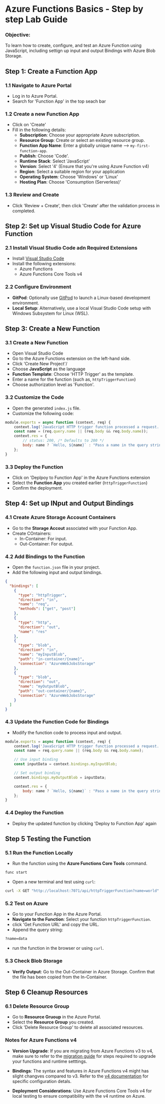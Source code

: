 # Azure Functions Basics - Step by step Lab Guide

### Objective:

To learn how to create, configure, and test an Azure Function using JavaScript, including settign up input and output Bindings with Azure Blob Storage.

## Step 1: Create a Function App

### 1.1 Navigate to Azure Portal

- Log in to Azure Portal.
- Search for 'Function App' in the top seach bar

### 1.2 Create a new Function App

- Click on 'Create'
- Fill in the following details:
    - **Subscription**: Choose your appropriate Azure subscription.
    - **Resource Group**: Create or select an existing resource group.
    - **Function App Name**: Enter a globally unique name --> ```my-first-function-app```.
    - **Publish**: Choose 'Code'.
    - **Runtime Stack**: Select 'JavaScript'
    - **Version**: Select '4' (Ensure that you're using Azure Function v4)
    - **Region**: Select a suitable region for your application 
    - **Operating System**: Choose 'Windows' or 'Linux' 
    - **Hosting Plan**: Choose 'Consumption (Serverless)'

### 1.3 Review and Create 

- Click 'Review + Create', then click 'Create' after the validation process in completed.

## Step 2: Set up Visual Studio Code for Azure Function 

### 2.1 Install Visual Studio Code adn Required Extensions

- Install [Visual Studio Code](https://code.visualstudio.com/download)
- Install the following extensions:
    - Azure Functions 
    - Azure Functions Core Tools v4

### 2.2 Configure Environment

- **GitPod**: Optionally use [GitPod](https://www.gitpod.io/) to launch a Linux-based development environment.
- **Local Setup**: Alternatively, use a local Visual Studio Code setup with Windows Subsystem for Linux (WSL).

## Step 3: Create a New Function 

### 3.1 Create a New Function 

- Open Visual Studio Code
- Go to the Azure Functions extension on the left-hand side.
- Click 'Create New Project'/
- Choose **JavaScript** as the language
- **Function Template**: Choose 'HTTP Trigger' as the template.
- Enter a name for the function (such as, ```httpTriggerFunction```)
- Choose authorization level as 'Function'.

### 3.2 Customize the Code

- Open the generated ```index.js``` file.
- Customize the following code:

```js
module.exports = async function (context, req) {
    context.log('JavaScript HTTP trigger function processed a request.');
    const name = (req.query.name || (req.body && req.body.name));
    context.res = {
        // status: 200, /* Defaults to 200 */
        body: name ? `Hello, ${name}` : "Pass a name in the query string or in the request body"
    };
}
```

### 3.3 Deploy the Function

- Click on 'Deplpoy to Function App' in the Azure Functions extension 
- Select the **Function App** you created earlier  (```httpTriggerFunction```)
- Confirm the deployment.

## Step 4: Set up INput and Output Bindings

### 4.1 Create Azure Storage Account Containers

- Go to the **Storage Accout** associated with your Function App.
- Create COntainers:
    - In-Container: For input.
    - Out-Container: For output.

### 4.2 Add Bindings to the Function 

- Open the ```function.json``` file in your project.
- Add the following input and output bindings.

```json
{
  "bindings": [
    {
      "type": "httpTrigger",
      "direction": "in",
      "name": "req",
      "methods": ["get", "post"]
    },
    {
      "type": "http",
      "direction": "out",
      "name": "res"
    },
    {
      "type": "blob",
      "direction": "in",
      "name": "myInputBlob",
      "path": "in-container/{name}",
      "connection": "AzureWebJobsStorage"
    },
    {
      "type": "blob",
      "direction": "out",
      "name": "myOutputBlob",
      "path": "out-container/{name}",
      "connection": "AzureWebJobsStorage"
    }
  ]
}
```

### 4.3 Update the Function Code for Bindings

- Modify the function code to process input and output.

```js
module.exports = async function (context, req) {
    context.log('JavaScript HTTP trigger function processed a request.');
    const name = req.query.name || (req.body && req.body.name);

    // Use input binding
    const inputData = context.bindings.myInputBlob;

    // Set output binding
    context.bindings.myOutputBlob = inputData;

    context.res = {
        body: name ? `Hello, ${name}` : "Pass a name in the query string or in the request body"
    };
}
```

### 4.4 Deploy the Function 

- Deploy the updated function by clicking 'Deploy to Function App' again 

## Step 5 Testing the Function 

### 5.1 Run the Function Locally 

- Run the function using the **Azure Functions Core Tools** command.

```sh
func start
```

- Open a new terminal and test using ```curl```:

```sh
curl -X GET "http://localhost:7071/api/httpTriggerFunction?name=world"
```

### 5.2 Test on Azure

- Go to your Function App in the Azure Portal.
- **Navigate to the Function**: Select your function ```httpTriggerFunction```.
- click 'Get Function URL' and copy the URL.
- Append the query string:

```sh
?name=data
```

- run the function in the browser or using ```curl```.

### 5.3 Check Blob Storage

- **Verify Output**: Go to the Out-Container in Azure Storage.
Confirm that the file has been copied from the In-Container.

## Step 6 Cleanup Resources 

### 6.1 Delete Resource Group

- Go to **Resource Gruoup** in the Azure Portal.
- Select the **Resource Group** you created.
- Click 'Delete Resource Group' to delete all associated resources.


### Notes for Azure Functions v4

- **Version Upgrade**: If you are migrating from Azure Functions v3 to v4, make sure to refer to the [migration guide](https://learn.microsoft.com/en-us/azure/azure-functions/migrate-version-3-version-4?tabs=net8%2Cazure-cli%2Cwindows&pivots=programming-language-javascript) for steps required to upgrade your functions and runtime setttings.

- **Bindings**: The syntax and features in Azure Functions v4 might has slight changves compared to v3.  Refer to the [v4 documentation](https://learn.microsoft.com/en-us/azure/azure-functions/create-first-function-cli-node?tabs=windows%2Cazure-cli%2Cbrowser&pivots=nodejs-model-v4) for specific configuration detals.

- **Deployment Considerations**: Use Azure Functions Core Tools v4 for local testing to ensure compatibility with the v4 runtime on Azure.

